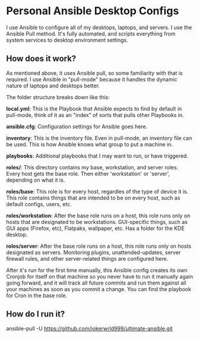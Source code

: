 # Personal Ansible Desktop Configs

I use Ansible to configure all of my desktops, laptops, and servers. I use the Ansible Pull method. It's fully automated, and scripts everything from system services to desktop environment settings.

## How does it work?
As mentioned above, it uses Ansible pull, so some familiarity with that is required. I use Ansible in "pull-mode" because it handles the dynamic nature of laptops and desktops better.

The folder structure breaks down like this:

**local.yml**: This is the Playbook that Ansible expects to find by default in pull-mode, think of it as an "index" of sorts that pulls other Playbooks in.

**ansible.cfg**: Configuration settings for Ansible goes here.

**inventory**: This is the inventory file. Even in pull-mode, an inventory file can be used. This is how Ansible knows what group to put a machine in.

**playbooks**: Additional playbooks that I may want to run, or have triggered.

**roles/**: This directory contains my base, workstation, and server roles. Every host gets the base role. Then either 'workstation' or 'server', depending on what it is.

**roles/base**: This role is for every host, regardles of the type of device it is. This role contains things that are intended to be on every host, such as default configs, users, etc.

**roles/workstation**: After the base role runs on a host, this role runs only on hosts that are designated to be workstations. GUI-specific things, such as GUI apps (Firefox, etc), Flatpaks, wallpaper, etc. Has a folder for the KDE desktop.

**roles/server**: After the base role runs on a host, this role runs only on hosts designated as servers. Monitoring plugins, unattended-updates, server firewall rules, and other server-related things are configured here.

After it's run for the first time manually, this Ansible config creates its own Cronjob for itself on that machine so you never have to run it manually again going forward, and it will track all future commits and run them against all your machines as soon as you commit a change. You can find the playbook for Cron in the base role.

## How do I run it?

ansible-pull -U https://github.com/jokerwrld999/ultimate-ansible.git
